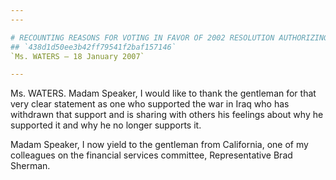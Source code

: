 ```yaml
---
---

# RECOUNTING REASONS FOR VOTING IN FAVOR OF 2002 RESOLUTION AUTHORIZING  USE OF MILITARY FORCE IN IRAQ
## `438d1d50ee3b42ff79541f2baf157146`
`Ms. WATERS — 18 January 2007`

---
```



Ms. WATERS. Madam Speaker, I would like to thank the gentleman for 
that very clear statement as one who supported the war in Iraq who has 
withdrawn that support and is sharing with others his feelings about 
why he supported it and why he no longer supports it.

Madam Speaker, I now yield to the gentleman from California, one of 
my colleagues on the financial services committee, Representative Brad 
Sherman.